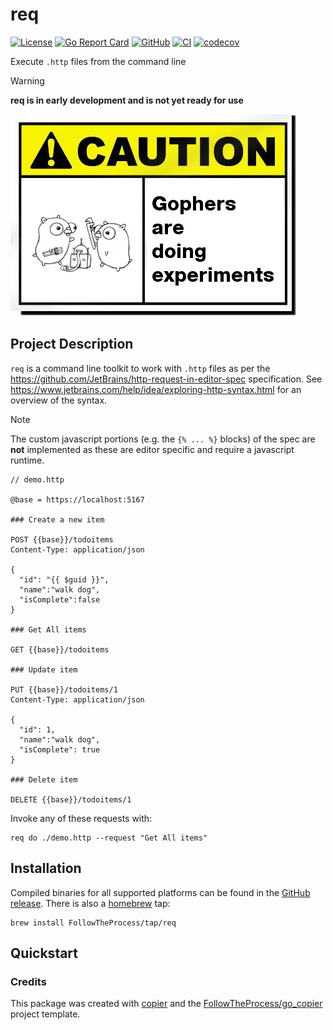# req

[![License](https://img.shields.io/github/license/FollowTheProcess/req)](https://github.com/FollowTheProcess/req)
[![Go Report Card](https://goreportcard.com/badge/github.com/FollowTheProcess/req)](https://goreportcard.com/report/github.com/FollowTheProcess/req)
[![GitHub](https://img.shields.io/github/v/release/FollowTheProcess/req?logo=github&sort=semver)](https://github.com/FollowTheProcess/req)
[![CI](https://github.com/FollowTheProcess/req/workflows/CI/badge.svg)](https://github.com/FollowTheProcess/req/actions?query=workflow%3ACI)
[![codecov](https://codecov.io/gh/FollowTheProcess/req/branch/main/graph/badge.svg)](https://codecov.io/gh/FollowTheProcess/req)

Execute `.http` files from the command line

> [!WARNING]
> **req is in early development and is not yet ready for use**

![caution](./img/caution.png)

## Project Description

`req` is a command line toolkit to work with `.http` files as per the <https://github.com/JetBrains/http-request-in-editor-spec> specification. See <https://www.jetbrains.com/help/idea/exploring-http-syntax.html> for an overview of the syntax.

> [!NOTE]
> The custom javascript portions (e.g. the `{% ... %}` blocks) of the spec are **not** implemented as these are editor specific and require a javascript runtime.

```plaintext
// demo.http

@base = https://localhost:5167
 
### Create a new item
 
POST {{base}}/todoitems
Content-Type: application/json
 
{
  "id": "{{ $guid }}",
  "name":"walk dog",
  "isComplete":false
}
 
### Get All items
 
GET {{base}}/todoitems
 
### Update item
 
PUT {{base}}/todoitems/1
Content-Type: application/json
 
{
  "id": 1,
  "name":"walk dog",
  "isComplete": true
}
 
### Delete item
 
DELETE {{base}}/todoitems/1
```

Invoke any of these requests with:

```shell
req do ./demo.http --request "Get All items"
```

## Installation

Compiled binaries for all supported platforms can be found in the [GitHub release]. There is also a [homebrew] tap:

```shell
brew install FollowTheProcess/tap/req
```

## Quickstart

### Credits

This package was created with [copier] and the [FollowTheProcess/go_copier] project template.

[copier]: https://copier.readthedocs.io/en/stable/
[FollowTheProcess/go_copier]: https://github.com/FollowTheProcess/go_copier
[GitHub release]: https://github.com/FollowTheProcess/req/releases
[homebrew]: https://brew.sh
